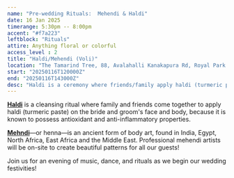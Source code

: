 ```yaml
---
name: "Pre-wedding Rituals:  Mehendi & Haldi"
date: 16 Jan 2025
timerange: 5:30pm -- 8:00pm
accent: "#f7a223"
leftblock: "Rituals"
attire: Anything floral or colorful
access_level : 2
title: "Haldi/Mehendi (Voli)"
location: "The Tamarind Tree, 88, Avalahalli Kanakapura Rd, Royal Park Residency Layout, JP Nagar 9th Phase, J. P. Nagar, Bengaluru, Karnataka 560108, India"
start: "20250116T120000Z"
end: "20250116T143000Z"
desc: "Haldi is a ceremony where friends/family apply haldi (turmeric paste) on the bride and groom's face and body. Mehendi is a ceremony where henna is used to create body art."
---
```

**[Haldi](https://en.wikipedia.org/wiki/Turmeric)** is a cleansing ritual where family and friends come together to apply haldi (turmeric paste) on the bride and groom's face and body, because it is known to possess antioxidant and anti-inflammatory properties.

**[Mehndi](https://en.wikipedia.org/wiki/Mehndi)**—or henna—is an ancient form of body art, found in India, Egypt, North Africa, East Africa and the Middle East. Professional mehendi artists will be on-site to create beautiful patterns for all our guests!

Join us for an evening of music, dance, and rituals as we begin our wedding festivities!